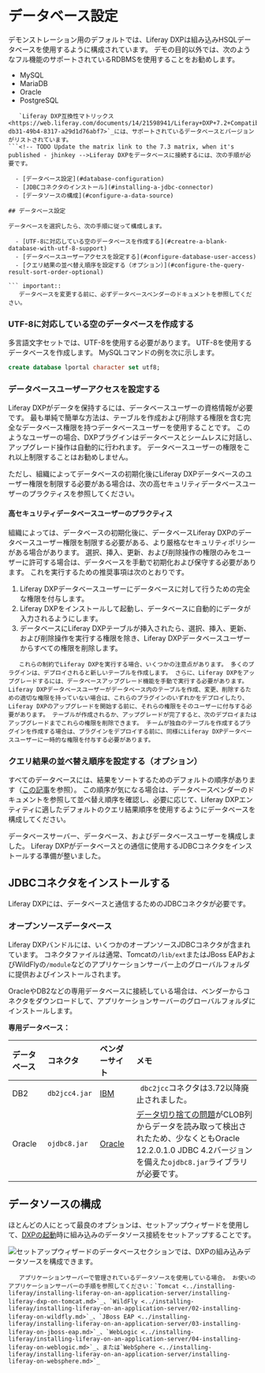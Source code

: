 # データベース設定

デモンストレーション用のデフォルトでは、Liferay DXPは組み込みHSQLデータベースを使用するように構成されています。 デモの目的以外では、次のようなフル機能のサポートされているRDBMSを使用することをお勧めします。

  - MySQL
  - MariaDB
  - Oracle
  - PostgreSQL

``` note::
   `Liferay DXP互換性マトリックス<https://web.liferay.com/documents/14/21598941/Liferay+DXP+7.2+Compatibility+Matrix/b6e0f064-db31-49b4-8317-a29d1d76abf7>`_には、サポートされているデータベースとバージョンがリストされています。
```<!-- TODO Update the matrix link to the 7.3 matrix, when it's published - jhinkey -->Liferay DXPをデータベースに接続するには、次の手順が必要です。

  - [データベース設定](#database-configuration)
  - [JDBCコネクタのインストール](#installing-a-jdbc-connector)
  - [データソースの構成](#configure-a-data-source)

## データベース設定

データベースを選択したら、次の手順に従って構成します。

  - [UTF-8に対応している空のデータベースを作成する](#creatre-a-blank-database-with-utf-8-support)
  - [データベースユーザーアクセスを設定する](#configure-database-user-access)
  - [クエリ結果の並べ替え順序を設定する（オプション）](#configure-the-query-result-sort-order-optional)

``` important::
   データベースを変更する前に、必ずデータベースベンダーのドキュメントを参照してください。
```

### UTF-8に対応している空のデータベースを作成する

多言語文字セットでは、UTF-8を使用する必要があります。 UTF-8を使用するデータベースを作成します。 MySQLコマンドの例を次に示します。

``` sql
create database lportal character set utf8;
```

### データベースユーザーアクセスを設定する

Liferay DXPがデータを保持するには、データベースユーザーの資格情報が必要です。 最も単純で簡単な方法は、テーブルを作成および削除する権限を含む完全なデータベース権限を持つデータベースユーザーを使用することです。 このようなユーザーの場合、DXPプラグインはデータベースとシームレスに対話し、アップグレード操作は自動的に行われます。 データベースユーザーの権限をこれ以上制限することはお勧めしません。

ただし、組織によってデータベースの初期化後にLiferay DXPデータベースのユーザー権限を制限する必要がある場合は、次の高セキュリティデータベースユーザーのプラクティスを参照してください。

#### 高セキュリティデータベースユーザーのプラクティス

組織によっては、データベースの初期化後に、データベースLiferay DXPのデータベースユーザー権限を制限する必要がある、より厳格なセキュリティポリシーがある場合があります。 選択、挿入、更新、および削除操作の権限のみをユーザーに許可する場合は、データベースを手動で初期化および保守する必要があります。 これを実行するための推奨事項は次のとおりです。

1.  Liferay DXPデータベースユーザーにデータベースに対して行うための完全な権限を付与します。
2.  Liferay DXPをインストールして起動し、データベースに自動的にデータが入力されるようにします。
3.  データベースにLiferay DXPテーブルが挿入されたら、選択、挿入、更新、および削除操作を実行する権限を除き、Liferay DXPデータベースユーザーからすべての権限を削除します。

``` warning::
   これらの制約でLiferay DXPを実行する場合、いくつかの注意点があります。 多くのプラグインは、デプロイされると新しいテーブルを作成します。 さらに、Liferay DXPをアップグレードするには、データベースアップグレード機能を手動で実行する必要があります。 Liferay DXPデータベースユーザーがデータベース内のテーブルを作成、変更、削除するための適切な権限を持っていない場合は、これらのプラグインのいずれかをデプロイしたり、Liferay DXPのアップグレードを開始する前に、それらの権限をそのユーザーに付与する必要があります。 テーブルが作成されるか、アップグレードが完了すると、次のデプロイまたはアップグレードまでこれらの権限を削除できます。 チームが独自のテーブルを作成するプラグインを作成する場合は、プラグインをデプロイする前に、同様にLiferay DXPデータベースユーザーに一時的な権限を付与する必要があります。
```

### クエリ結果の並べ替え順序を設定する（オプション）

すべてのデータベースには、結果をソートするためのデフォルトの順序があります（[この記事](https://help.liferay.com/hc/en-us/articles/360029315971-Sort-Order-Changed-with-a-Different-Database)を参照）。 この順序が気になる場合は、データベースベンダーのドキュメントを参照して並べ替え順序を確認し、必要に応じて、Liferay DXPエンティティに適したデフォルトのクエリ結果順序を使用するようにデータベースを構成してください。

データベースサーバー、データベース、およびデータベースユーザーを構成しました。 Liferay DXPがデータベースとの通信に使用するJDBCコネクタをインストールする準備が整いました。

## JDBCコネクタをインストールする

Liferay DXPには、データベースと通信するためのJDBCコネクタが必要です。

### オープンソースデータベース

Liferay DXPバンドルには、いくつかのオープンソースJDBCコネクタが含まれています。 コネクタファイルは通常、Tomcatの`/lib/ext`またはJBoss EAPおよびWildFlyの`/module`などのアプリケーションサーバー上のグローバルフォルダに提供およびインストールされます。

OracleやDB2などの専用データベースに接続している場合は、ベンダーからコネクタをダウンロードして、アプリケーションサーバーのグローバルフォルダにインストールします。

**専用データベース：**

| データベース | コネクタ          | ベンダーサイト                                     | メモ                                                                                                                                                |
|:------ |:------------- |:------------------------------------------- |:------------------------------------------------------------------------------------------------------------------------------------------------- |
| DB2    | `db2jcc4.jar` | [IBM](https://www.ibm.com/)                 | ` dbc2jcc`コネクタは3.72以降廃止されました。                                                                                                                     |
| Oracle | `ojdbc8.jar`  | [Oracle](https://www.oracle.com/index.html) | [データ切り捨ての問題](https://issues.liferay.com/browse/LPS-79229)がCLOB列からデータを読み取って検出されたため、少なくともOracle 12.2.0.1.0 JDBC 4.2バージョンを備えた`ojdbc8.jar`ライブラリが必要です。 |

## データソースの構成

ほとんどの人にとって最良のオプションは、セットアップウィザードを使用して、[DXPの起動](../installing-liferay/running-liferay-dxp-for-the-first-time.md)時に組み込みのデータソース接続をセットアップすることです。

![セットアップウィザードのデータベースセクションでは、DXPの組み込みデータソースを構成できます。](./database-configurations/images/01.png)

``` note::
   アプリケーションサーバーで管理されているデータソースを使用している場合。 お使いのアプリケーションサーバーの手順を参照してください：`Tomcat <../installing-liferay/installing-liferay-on-an-application-server/installing-liferay-dxp-on-tomcat.md>`_、`WildFly <../installing-liferay/installing-liferay-on-an-application-server/02-installing-liferay-on-wildfly.md>`_、`JBoss EAP <../installing-liferay/installing-liferay-on-an-application-server/03-installing-liferay-on-jboss-eap.md>`_、`WebLogic <../installing-liferay/installing-liferay-on-an-application-server/04-installing-liferay-on-weblogic.md>`_、または`WebSphere <../installing-liferay/installing-liferay-on-an-application-server/installing-liferay-on-websphere.md>`_
```
